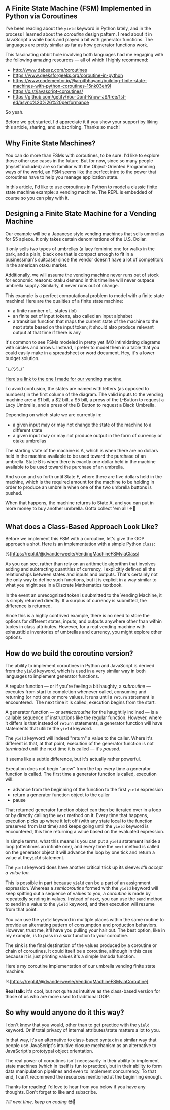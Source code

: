 ## A Finite State Machine (FSM) Implemented in Python via Coroutines

I've been reading about the `yield` keyword in Python lately, and in the process I learned about the *coroutine* design pattern. I read about it in JavaScript a while back and played a bit with generator functions. The languages are pretty similar as far as how generator functions work.

This fascinating rabbit hole involving both languages had me engaging with the following amazing resources — all of which I highly recommend: 

- http://www.dabeaz.com/coroutines
- https://www.geeksforgeeks.org/coroutine-in-python
- https://www.codementor.io/@arpitbhayani/building-finite-state-machines-with-python-coroutines-15nk03eh9l 
- https://x.st/javascript-coroutines/ 
- https://github.com/getify/You-Dont-Know-JS/tree/1st-ed/async%20%26%20performance 

So yeah. 

Before we get started, I'd appreciate it if you show your support by liking this article, sharing, and subscribing. Thanks so much!

## Why Finite State Machines?

You can do more than FSMs with coroutines, to be sure. I'd like to explore those other use cases in the future. But for now, since so many people (myself included) are so familiar with the Object-Oriented Programming ways of the world, an FSM seems like the perfect intro to the power that coroutines have to help you manage application state.

In this article, I'd like to use coroutines in Python to model a classic finite state machine example: a vending machine. The REPL is embedded of course so you can play with it. 

## Designing a Finite State Machine for a Vending Machine

Our example will be a Japanese style vending machines that sells umbrellas for $5 apiece. It only takes certain denominations of the U.S. Dollar.

It only sells two types of umbrellas (a lacy feminine one for walks in the park, and a plain, black one that is compact enough to fit in a businessman's suitcase) since the vendor doesn't have a lot of competitors in the american otaku market. 

Additionally, we will assume the vending machine never runs out of stock for economic reasons: otaku demand in this timeline will never outpace umbrella supply. Similarly, it never runs out of change. 

This example is a perfect computational problem to model with a finite state machine! Here are the qualities of a finite state machine: 

- a finite number of... states (lol)
- an finite set of input tokens, also called an input alphabet
- a transition function that maps the current state of the machine to the next state based on the input token; it should also produce relevant output at that time if there is any

It's common to see FSMs modeled in pretty yet IMO intimidating diagrams with circles and arrows. Instead, I prefer to model them in a table that you could easily make in a spreadsheet or word document. Hey, it's a lower budget solution.

¯\\\_(ツ)\_/¯

[Here's a link to the one I made for our vending machine.](https://docs.google.com/spreadsheets/d/1VlDIWJAdUApdQdB32etVGOCNcMmEaHomHfVdMbWib60/edit?usp=drivesdk)  

To avoid confusion, the states are named with letters (as opposed to numbers) in the first column of the diagram. The valid inputs to the vending machine are: a $1 bill, a $2 bill, a $5 bill, a press of the L-Button to request a Lacy Umbrella, and a press of the B-Button to request a Black Umbrella. 

Depending on which state we are currently in: 

- a given input may or may not change the state of the machine to a different state 
- a given input may or may not produce output in the form of currency or otaku umbrellas

The starting state of the machine is A, which is when there are no dollars held in the machine available to be used toward the purchase of an umbrella. State B is when there is exactly one dollar held in the machine available to be used toward the purchase of an umbrella. 

And so on and so forth until State F, where there are five dollars held in the machine, which is the required amount for the machine to be holding in order to produce an umbrella when one of the two umbrella buttons is pushed. 

When that happens, the machine returns to State A, and you can put in more money to buy another umbrella. Gotta collect 'em all! ☂️🌂

## What does a Class-Based Approach Look Like?

Before we implement this FSM with a coroutine, let's give the OOP approach a shot. Here is an implementation with a simple Python `class`:

%[https://repl.it/@dvanderweele/VendingMachineFSMviaClass]

As you can see, rather than rely on an arithmetic algorithm that involves adding and subtracting quantities of currency, I explicitly defined all the relationships between states and inputs and outputs. That's certainly not the only way to define such functions, but it is explicit in a way similar to what you might see in a Discrete Mathematics textbook.

In the event an unrecognized token is submitted to the Vending Machine, it is simply returned directly. If a surplus of currency is submitted, the difference is returned. 

Since this is a highly contrived example, there is no need to store the options for different states, inputs, and outputs anywhere other than within tuples in class attributes. However, for a real vending machine with exhaustible inventories of umbrellas and currency, you might explore other options.

## How do we build the coroutine version?

The ability to implement coroutines in Python and JavaScript is derived from the `yield` keyword, which is used in a very similar way in both languages to implement generator functions. 

A regular function — or if you're feeling a bit haughty, a *subroutine* — executes from start to completion whenever called, consuming and returning (or not) one or more values. It runs until a `return` statement is encountered.  The next time it is called, execution begins from the start.

A generator function — or *semicoroutine* for the haughtily inclined — is a callable sequence of instructions like the regular function. However, where it differs is that instead of `return` statements, a generator function will have statements that utilize the `yield` keyword. 

The `yield` keyword will indeed "return" a value to the caller. Where it's different is that, at that point, execution of the generator function is not *terminated* until the next time it is called — it's *paused*. 

It seems like a subtle difference, but it's actually rather powerful. 

Execution does not begin "anew" from the top every time a generator function is called. The first time a generator function is called, execution will:

- advance from the beginning of the function to the first `yield` expression
- return a generator function object to the caller 
- pause

That returned generator function object can then be iterated over in a loop or by directly calling the `next` method on it. Every time that happens, execution picks up where it left off (with any state local to the function preserved from last time) and keeps going until the `yield` keyword is encountered, this time returning a value based on the evaluated expression. 

In simple terms, what this means is you can put a `yield` statement inside a loop (oftentimes an infinite one), and every time the `next` method is called on the generator object it will advance the loop by one tick and return a value at the`yield` statement. 

The `yield` keyword does have another critical trick up its sleeve: *it'll accept a value too.*

This is possible in part because `yield` can be a part of an assignment expression. Whereas a *semicoroutine* formed with the `yield` keyword will keep spitting out a sequence of values to you, a *coroutine* is made by repeatedly sending in values. Instead of `next`, you can use the `send` method to send in a value to the `yield` keyword, and then execution will resume from that point. 

You can use the `yield` keyword in multiple places within the same routine to provide an alternating pattern of consumption and production behaviors. However, trust me, it'll have you pulling your hair out. The best option, like in my example, is to pass in a *sink* function to your coroutine. 

The sink is the final destination of the values produced by a coroutine or chain of coroutines. It could itself be a coroutine, although in this case because it is just printing values it's a simple lambda function.

Here's my coroutine implementation of our umbrella vending finite state machine:

%[https://repl.it/@dvanderweele/VendingMachineFSMviaCoroutine]

**Real talk:** it's cool, but not quite as intuitive as the class-based version for those of us who are more used to traditional OOP. 

## So why would anyone do it this way?

I don't know that you would, other than to get practice with the `yield` keyword. Or if total privacy of internal attributes/state matters a lot to you. 

In that way, it's an alternative to class-based syntax in a similar way that people use JavaScript's intuitive closure mechanism as an alternative to JavaScript's prototypal object orientation. 

The real power of coroutines isn't necessarily in their ability to implement state machines (which in itself is fun to practice), but in their ability to form data manipulation pipelines and even to implement concurrency. To that end, I can't recommend the resources mentioned at the beginning enough.

Thanks for reading! I'd love to hear from you below if you have any thoughts. Don't forget to like and subscribe. 

*Till next time, keep on coding* 😎🤙